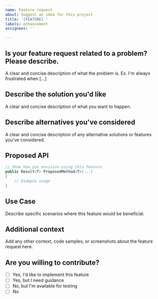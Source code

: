 ```yaml
---
name: Feature request
about: Suggest an idea for this project
title: '[FEATURE] '
labels: enhancement
assignees: ''

---
```


## Is your feature request related to a problem? Please describe.
A clear and concise description of what the problem is. Ex. I'm always frustrated when [...]

## Describe the solution you'd like
A clear and concise description of what you want to happen.

## Describe alternatives you've considered
A clear and concise description of any alternative solutions or features you've considered.

## Proposed API
```csharp
// Show how you envision using this feature
public Result<T> ProposedMethod<T>(...)
{
    // Example usage
}
```

## Use Case
Describe specific scenarios where this feature would be beneficial.

## Additional context
Add any other context, code samples, or screenshots about the feature request here.

## Are you willing to contribute?
- [ ] Yes, I'd like to implement this feature
- [ ] Yes, but I need guidance
- [ ] No, but I'm available for testing
- [ ] No